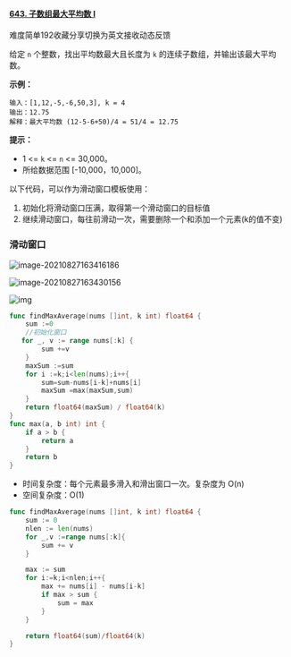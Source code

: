 #### [643. 子数组最大平均数 I](https://leetcode-cn.com/problems/maximum-average-subarray-i/)

难度简单192收藏分享切换为英文接收动态反馈

给定 `n` 个整数，找出平均数最大且长度为 `k` 的连续子数组，并输出该最大平均数。

 

**示例：**

```
输入：[1,12,-5,-6,50,3], k = 4
输出：12.75
解释：最大平均数 (12-5-6+50)/4 = 51/4 = 12.75
```

 

**提示：**

- 1 <= `k` <= `n` <= 30,000。
- 所给数据范围 [-10,000，10,000]。

以下代码，可以作为滑动窗口模板使用：

1. 初始化将滑动窗口压满，取得第一个滑动窗口的目标值
2. 继续滑动窗口，每往前滑动一次，需要删除一个和添加一个元素(k的值不变)





### 滑动窗口

![image-20210827163416186](C:\Users\solfeng\AppData\Roaming\Typora\typora-user-images\image-20210827163416186.png)

![image-20210827163430156](C:\Users\solfeng\AppData\Roaming\Typora\typora-user-images\image-20210827163430156.png)

![img](https://assets.leetcode-cn.com/solution-static/643/4.png)

```go
func findMaxAverage(nums []int, k int) float64 {
    sum :=0
    //初始化窗口
   for _, v := range nums[:k] {
        sum +=v
    }
    maxSum :=sum
    for i :=k;i<len(nums);i++{
        sum=sum-nums[i-k]+nums[i]
        maxSum =max(maxSum,sum)
    }
    return float64(maxSum) / float64(k)
}
func max(a, b int) int {
    if a > b {
        return a
    }
    return b
}
```

- 时间复杂度：每个元素最多滑入和滑出窗口一次。复杂度为 O(n)
- 空间复杂度：O(1)

```go
func findMaxAverage(nums []int, k int) float64 {
    sum := 0
    nlen := len(nums)
    for _,v :=range nums[:k]{
        sum += v
    }

    max := sum 
    for i:=k;i<nlen;i++{
        max += nums[i] - nums[i-k]
        if max > sum {
            sum = max
        }
    }

    return float64(sum)/float64(k)
}
```

